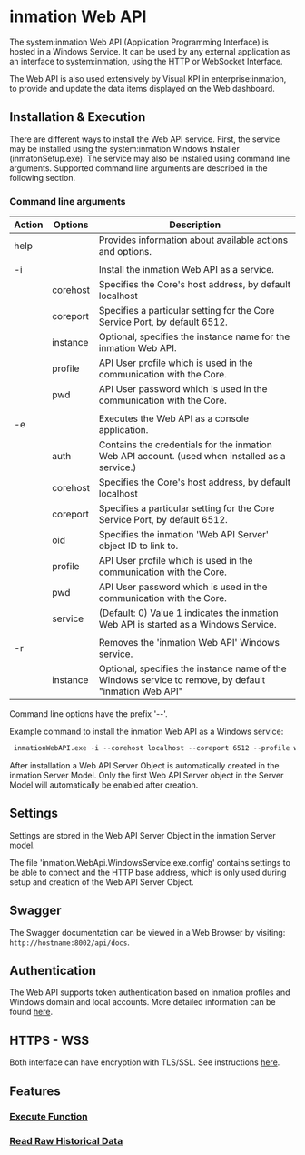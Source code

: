 # inmation Web API

The system:inmation Web API (Application Programming Interface) is hosted in a Windows Service. It can be used by any external application as an interface to system:inmation, using the HTTP or WebSocket Interface.

The Web API is also used extensively by Visual KPI in enterprise:inmation, to provide and update the data items displayed on the Web dashboard.

## Installation & Execution

There are different ways to install the Web API service. First, the service may be installed using the system:inmation Windows Installer (inmatonSetup.exe). The service may also be installed using command line arguments. Supported command line arguments are described in the following section.

### Command line arguments

| Action | Options | Description |
| ------ | --------- |------------ |
| help | | Provides information about available actions and options. |
| | | |
| -i | | Install the inmation Web API as a service.|
| | corehost | Specifies the Core's host address, by default localhost|
| | coreport | Specifies a particular setting for the Core Service Port, by default 6512.|
| | instance | Optional, specifies the instance name for the inmation Web API. |
| | profile | API User profile which is used in the communication with the Core. |
| | pwd | API User password which is used in the communication with the Core. |
| | | |
| -e | | Executes the Web API as a console application. |
| | auth | Contains the credentials for the inmation Web API account. (used when installed as a service.) |
| | corehost | Specifies the Core's host address, by default localhost|
| | coreport | Specifies a particular setting for the Core Service Port, by default 6512.|
| | oid | Specifies the inmation 'Web API Server' object ID to link to. |
| | profile | API User profile which is used in the communication with the Core. |
| | pwd | API User password which is used in the communication with the Core. |
| | service | (Default: 0) Value 1 indicates the inmation Web API is started as a Windows Service. |
| | | |
| -r | | Removes the 'inmation Web API' Windows service. |
| | instance | Optional, specifies the instance name of the Windows service to remove, by default "inmation Web API" |

Command line options have the prefix '--'.

Example command to install the inmation Web API as a Windows service:

```txt
 inmationWebAPI.exe -i --corehost localhost --coreport 6512 --profile webapi --pwd password
 ```

After installation a Web API Server Object is automatically created in the inmation Server Model. Only the first Web API Server object in the Server Model will automatically be enabled after creation.

## Settings

Settings are stored in the Web API Server Object in the inmation Server model.

The file 'inmation.WebApi.WindowsService.exe.config' contains settings to be able to connect and the HTTP base address, which is only used during setup and creation of the Web API Server Object.

## Swagger

The Swagger documentation can be viewed in a Web Browser by visiting: `http://hostname:8002/api/docs`.

## Authentication

The Web API supports token authentication based on inmation profiles and Windows domain and local accounts. More detailed information can be found [here](./authentication.md).

## HTTPS - WSS

Both interface can have encryption with TLS/SSL. See instructions [here](./encryption.md).

## Features

### [Execute Function](execfunction.md)

### [Read Raw Historical Data](readrawhistoricaldata.md)